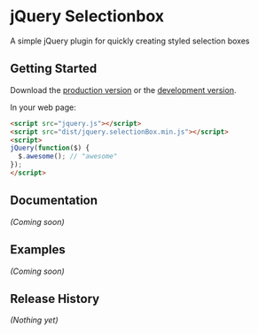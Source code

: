 # jQuery Selectionbox

A simple jQuery plugin for quickly creating styled selection boxes

## Getting Started
Download the [production version][min] or the [development version][max].

[min]: https://raw.github.com/dfadler/jquery.selectionBox/master/dist/jquery.selectionBox.min.js
[max]: https://raw.github.com/dfadler/jquery.selectionBox/master/dist/jquery.selectionBox.js

In your web page:

```html
<script src="jquery.js"></script>
<script src="dist/jquery.selectionBox.min.js"></script>
<script>
jQuery(function($) {
  $.awesome(); // "awesome"
});
</script>
```

## Documentation
_(Coming soon)_

## Examples
_(Coming soon)_

## Release History
_(Nothing yet)_
